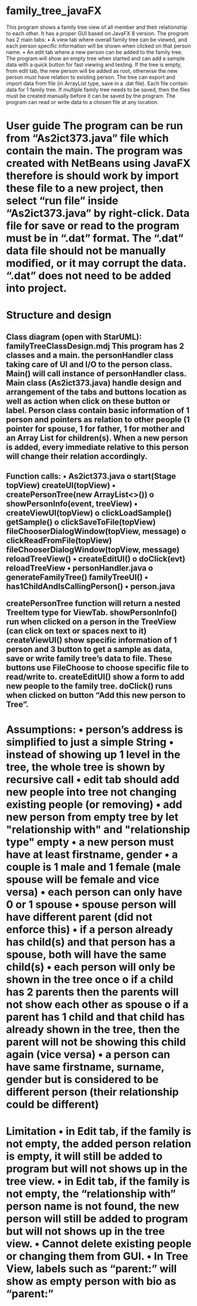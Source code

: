 # family_tree_javaFX

This program shows a family tree view of all member and their relationship to each other. It has a proper GUI based on JavaFX 8 version. The program has 2 main tabs: 
•	A view tab where overall family tree can be viewed, and each person specific information will be shown when clicked on that person name. 
•	An edit tab where a new person can be added to the family tree.
The program will show an empty tree when started and can add a sample data with a quick button for fast viewing and testing. If the tree is empty, from edit tab, the new person will be added as root, otherwise the new person must have relation to existing person. The tree can export and import data from file (in ArrayList<person> type, save in a .dat file). Each file contain data for 1 family tree. If multiple family tree needs to be saved, then the files must be created manually before it can be saved by the program. The program can read or write data to a chosen file at any location. 

<h1>User guide
	The program can be run from “As2ict373.java” file which contain the main. The program was created with NetBeans using JavaFX therefore is should work by import these file to a new project, then select “run file” inside “As2ict373.java” by right-click. Data file for save or read to the program must be in “.dat” format. The “.dat” data file should not be manually modified, or it may corrupt the data. “.dat” does not need to be added into project.

<h1>Structure and design
<h2>Class diagram (open with StarUML): 
familyTreeClassDesign.mdj 
This program has 2 classes and a main. the personHandler class taking care of UI and I/O to the person class. Main() will call instance of personHandler class. Main class (As2ict373.java) handle design and arrangement of the tabs and buttons location as well as action when click on these button or label. Person class contain basic information of 1 person and pointers as relation to other people (1 pointer for spouse, 1 for father, 1 for mother and an Array List for children(s). When a new person is added, every immediate relative to this person will change their relation accordingly. 
<h2>Function calls: 
•	As2ict373.java
o	  start(Stage topView) 
  	  createUI(topView)
•	      createPersonTree(new ArrayList<>())
o	        showPersonInfo(event, treeView)
•	      createViewUI(topView)
o	        clickLoadSample()
            getSample()
o	        clickSaveToFile(topView)
            fileChooserDialogWindow(topView, message)
o	        clickReadFromFile(topView)
          	fileChooserDialogWindow(topView, message)
          	reloadTreeView()
•     	createEditUI()
o	        doClick(evt)
          	reloadTreeView
•	personHandler.java
o	  generateFamilyTree()
    	familyTreeUI()
•	      has1ChildAndIsCallingPerson()
•	person.java

createPersonTree function will return a nested TreeItem type for ViewTab.
showPersonInfo() run when clicked on a person in the TreeView (can click on text or spaces next to it)
createViewUI() show specific information of 1 person and 3 button to get a sample as data, save or write family tree’s data to file. These buttons use FileChoose to choose specific file to read/write to.
createEditUI() show a form to add new people to the family tree. doClick() runs when clicked on button “Add this new person to Tree”.

<h1>Assumptions:
•	person’s address is simplified to just a simple String
•	instead of showing up 1 level in the tree, the whole tree is shown by recursive call
•	edit tab should add new people into tree not changing existing people (or removing)
•	add new person from empty tree by let "relationship with" and "relationship type" empty  
•	a new person must have at least firstname, gender
•	a couple is 1 male and 1 female (male spouse will be female and vice versa)
•	each person can only have 0 or 1 spouse
•	spouse person will have different parent (did not enforce this)
•	if a person already has child(s) and that person has a spouse, both will have the same child(s)
•	each person will only be shown in the tree once
o	if a child has 2 parents then the parents will not show each other as spouse
o	if a parent has 1 child and that child has already shown in the tree, then the parent will not be showing this child again (vice versa)
•	a person can have same firstname, surname, gender but is considered to be different person (their relationship could be different)

<h1>Limitation
•	in Edit tab, if the family is not empty, the added person relation is empty, it will still be added to program but will not shows up in the tree view. 
•	in Edit tab, if the family is not empty, the “relationship with” person name is not found, the new person will still be added to program but will not shows up in the tree view. 
•	Cannot delete existing people or changing them from GUI. 
•	In Tree View, labels such as “parent:” will show as empty person with bio as “parent:”
